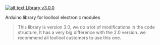 [![alt text](images/Logo.png "loollool Logo") Library v3.0.0](https://www.loollool.cc)

Arduino library for loollool electronic modules

> This library is version 3.0, we do a lot of modifications in the code structure, It has a 
very big difference with the 2.0 version. we recommend all loollool customers to use this one.
